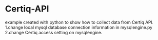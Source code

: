 # Certiq-API
example created with python to show how to collect data from Certiq API.
1.change local mysql database connection information in mysqlengine.py
2.change Certiq access setting on mysqlengine.

